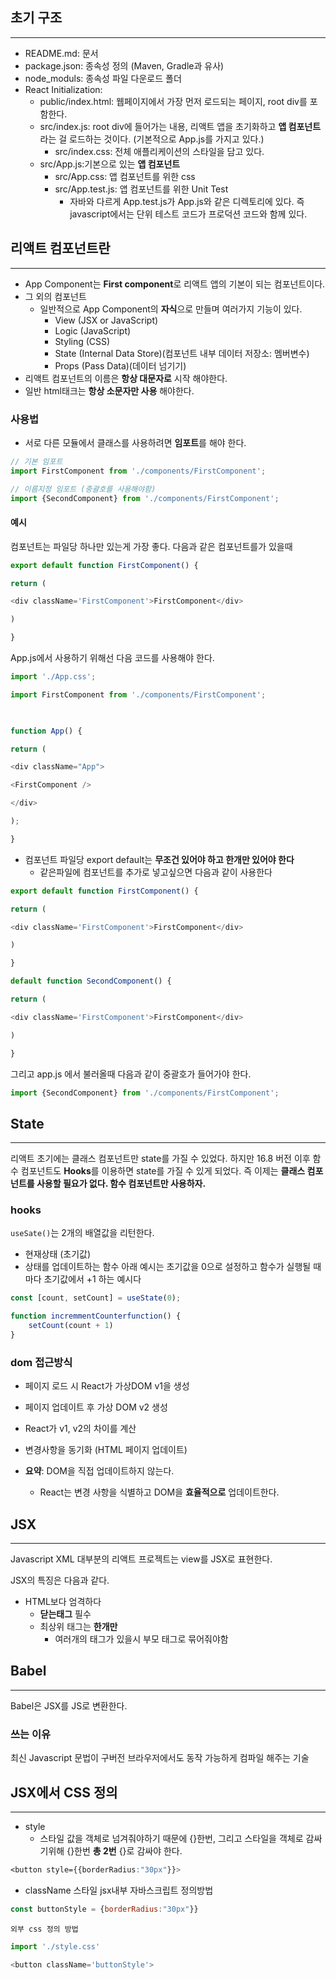 
## 초기 구조
---
- README.md: 문서
- package.json: 종속성 정의 (Maven, Gradle과 유사)
- node_moduls: 종속성 파일 다운로드 폴더
- React Initialization:
	- public/index.html: 웹페이지에서 가장 먼저 로드되는 페이지, root div를 포함한다.
	- src/index.js: root div에 들어가는 내용, 리액트 앱을 초기화하고 **앱 컴포넌트**라는 걸 로드하는 것이다.  (기본적으로 App.js를 가지고 있다.)
		- src/index.css: 전체 애플리케이션의 스타일을 담고 있다.
	- src/App.js:기본으로 있는 **앱 컴포넌트**
		- src/App.css: 앱 컴포넌트를 위한 css
		- src/App.test.js: 앱 컴포넌트를 위한 Unit Test
			- 자바와 다르게 App.test.js가 App.js와 같은 디렉토리에 있다. 즉 javascript에서는 단위 테스트 코드가 프로덕션 코드와 함께 있다.

## 리액트 컴포넌트란
---
- App Component는 **First component**로 리액트 앱의 기본이 되는 컴포넌트이다.
- 그 외의 컴포넌트
	- 일반적으로 App Component의 **자식**으로 만들며 여러가지 기능이 있다.
		- View (JSX or JavaScript)
		- Logic (JavaScript)
		- Styling (CSS)
		- State (Internal Data Store)(컴포넌트 내부 데이터 저장소: 멤버변수)
		- Props (Pass Data)(데이터 넘기기)
- 리액트 컴포넌트의 이름은 **항상 대문자로** 시작 해야한다.
- 일반 html태크는 **항상 소문자만 사용** 해야한다.

### 사용법
- 서로 다른 모듈에서 클래스를 사용하려면 **임포트**를 해야 한다.
```js
// 기본 임포트
import FirstComponent from './components/FirstComponent';

// 이름지정 임포트 (중괄호를 사용해야함)
import {SecondComponent} from './components/FirstComponent';

```
#### 예시
컴포넌트는 파일당 하나만 있는게 가장 좋다.
다음과 같은 컴포넌트를가 있을때
```js
export default function FirstComponent() {

return (

<div className='FirstComponent'>FirstComponent</div>

)

}
```
App.js에서 사용하기 위해선 다음 코드를 사용해야 한다.
```js
import './App.css';

import FirstComponent from './components/FirstComponent';

  

function App() {

return (

<div className="App">

<FirstComponent />

</div>

);

}
```

- 컴포넌트 파일당 export default는 **무조건 있어야 하고 한개만 있어야 한다**
	- 같은파일에 컴포넌트를 추가로 넣고싶으면 다음과 같이 사용한다
```js
export default function FirstComponent() {

return (

<div className='FirstComponent'>FirstComponent</div>

)

}

default function SecondComponent() {

return (

<div className='FirstComponent'>FirstComponent</div>

)

}
```
그리고 app.js 에서 불러올때 다음과 같이 중괄호가 들어가야 한다.
```js
import {SecondComponent} from './components/FirstComponent';

```

## State
---
리액트 초기에는 클래스 컴포넌트만 state를 가질 수 있었다.
하지만 16.8 버전 이후 함수 컴포넌트도 **Hooks**를 이용하면 state를 가질 수 있게 되었다.
즉 이제는 **클래스 컴포넌트를 사용할 필요가 없다. 함수 컴포넌트만 사용하자.**

### hooks
`useSate()`는 2개의 배열값을 리턴한다.
- 현재상태 (초기값)
- 상태를 업데이트하는 함수
아래 예시는 초기값을 0으로 설정하고 함수가 실행될 때마다 초기값에서 +1 하는 예시다
```js
const [count, setCount] = useState(0);

function incremmentCounterfunction() {
	setCount(count + 1)
}
```


### dom 접근방식
- 페이지 로드 시 React가 가상DOM v1을 생성
- 페이지 업데이트 후 가상 DOM v2 생성
- React가 v1, v2의 차이를 계산
- 변경사항을 동기화 (HTML 페이지 업데이트)

- **요약**: DOM을 직접 업데이트하지 않는다.
	- React는 변경 사항을 식별하고 DOM을 **효율적으로** 업데이트한다.
## JSX
---
Javascript XML
대부분의 리액트 프로젝트는 view를 JSX로 표현한다.

JSX의 특징은 다음과 같다.
- HTML보다 엄격하다
	- **닫는태그** 필수
	- 최상위 태그는 **한개만**
		- 여러개의 태그가 있을시 부모 태그로 묶어줘야함

## Babel
---
Babel은 JSX를 JS로 변환한다.
### 쓰는 이유
최신 Javascript 문법이 구버전 브라우저에서도 동작 가능하게 컴파일 해주는 기술

## JSX에서 CSS 정의
---

- style
	- 스타일 값을 객체로 넘겨줘야하기 때문에 {}한번, 그리고 스타일을 객체로 감싸기위해 {}한번 **총 2번** {}로 감싸야 한다.
```css
<button style={{borderRadius:"30px"}}>
```

- className
	스타일 jsx내부 자바스크립트 정의방법
```js
const buttonStyle = {borderRadius:"30px"}}
```
	외부 css 정의 방법
```js
import './style.css'

<button className='buttonStyle'>
```


